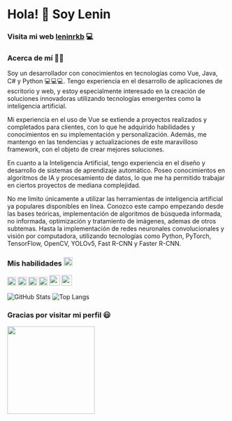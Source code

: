 
# Hola! 👋 Soy Lenin

### Visita mi web <a href="https://leninrkb.github.io/leninrkb/" target="_blank" >leninrkb</a> 💻 

### Acerca de mí 🙋‍♂️

Soy un desarrollador con conocimientos en tecnologías como Vue, Java, C# y Python 💻💻💻. Tengo experiencia en el desarrollo de aplicaciones de escritorio y web, y estoy especialmente interesado en la creación de soluciones innovadoras utilizando tecnologías emergentes como la inteligencia artificial.

Mi experiencia en el uso de Vue se extiende a proyectos realizados y completados para clientes, con lo que he adquirido habilidades y conocimientos en su implementación y personalización. Además, me mantengo en las tendencias y actualizaciones de este maravilloso framework, con el objeto de crear mejores soluciones.

En cuanto a la Inteligencia Artificial, tengo experiencia en el diseño y desarrollo de sistemas de aprendizaje automático. Poseo conocimientos en algoritmos de IA y procesamiento de datos, lo que me ha permitido trabajar en ciertos proyectos de mediana complejidad.

No me limito únicamente a utilizar las herramientas de inteligencia artificial ya populares disponibles en línea. Conozco este campo empezando desde las bases teóricas, implementación de algoritmos de búsqueda informada, no informada, optimización y tratamiento de imágenes, ademas de otros subtemas. Hasta la implementación de redes neuronales convolucionales y visión por computadora, utilizando tecnologías como Python, PyTorch, TensorFlow, OpenCV, YOLOv5, Fast R-CNN y Faster R-CNN.

### Mis habilidades <img width="20" src="https://meritt-gifs.s3-us-west-1.amazonaws.com/nerd-life/twitch-1000.gif"/>
<code><img src="https://icon-icons.com/icons2/195/PNG/48/Java_23404.png" width="20px"/></code>
<code><img src="https://cdn.icon-icons.com/icons2/112/PNG/64/python_18894.png" width="20px"/></code> 
<code><img src="https://icon-icons.com/icons2/2415/PNG/48/csharp_original_logo_icon_146578.png" width="20px"/></code> 
<code><img src="https://icon-icons.com/icons2/2108/PNG/48/javascript_icon_130900.png" width="20px"/></code> 
<code><img src="https://cdn.icon-icons.com/icons2/2107/PNG/512/file_type_vue_icon_130078.png" width="24px"/></code> 
<code><img src="https://cdn.icon-icons.com/icons2/2699/PNG/512/tensorflow_logo_icon_168671.png" width="24px"/></code> 

<!-- ![GitHub stats](https://github-readme-stats.vercel.app/api?username=leninrkb&show_icons=true&icon_color=4ff6fa&theme=tokyonight&hide_border=true)
![Top Langs](https://github-readme-stats.vercel.app/api/top-langs/?username=leninrkb&hide=liquid&layout=compact&theme=tokyonight&hide_border=true) -->
![GitHub Stats](https://github-readme-stats.vercel.app/api?username=leninrkb&theme=tokyonight&hide_border=true)
![Top Langs](https://github-readme-stats.vercel.app/api/top-langs/?username=leninrkb&theme=tokyonight&hide_border=true&layout=compact)



### Gracias por visitar mi perfil 😃
<img src="https://media.giphy.com/media/MDJ9IbxxvDUQM/giphy.gif" width="200"/>






